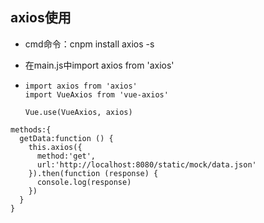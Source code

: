 ## axios使用

* cmd命令：cnpm install axios -s

* 在main.js中import axios from 'axios'

* ```vue
  import axios from 'axios'
  import VueAxios from 'vue-axios'
  
  Vue.use(VueAxios, axios)
  ```

```vue
methods:{
  getData:function () {
    this.axios({
      method:'get',
      url:'http://localhost:8080/static/mock/data.json'
    }).then(function (response) {
      console.log(response)
    })
  }
}
```

